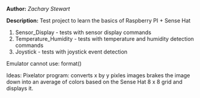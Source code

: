 **Author:** *Zachary Stewart*

**Description:** Test project to learn the basics of Raspberry PI + Sense Hat

1) Sensor_Display - tests with sensor display commands
2) Temperature_Humidity - tests with temperature and humidity detection commands
3) Joystick - tests with joystick event detection

Emulator cannot use:
  format()

Ideas: 
  Pixelator program: converts x by y pixles images brakes the image down into an average of colors based on the Sense Hat 8 x 8 grid and displays it.
